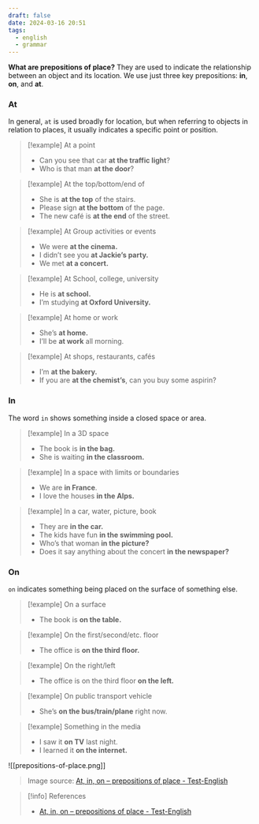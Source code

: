 ```yaml
---
draft: false
date: 2024-03-16 20:51
tags:
  - english
  - grammar
---
```


**What are prepositions of place?** They are used to indicate the relationship between an object and its location. We use just three key prepositions: **in**, **on**, and **at**.

### At
In general, `at` is used broadly for location, but when referring to objects in relation to places, it usually indicates a specific point or position.

>[!example] At a point
>- Can you see that car **at the traffic light**? 
>- Who is that man **at the door**?

>[!example] At the top/bottom/end of
>- She is **at the top** of the stairs. 
>- Please sign **at the bottom** of the page.
>- The new café is **at the end** of the street. 

> [!example] At Group activities or events
> - We were **at the cinema.** 
> - I didn’t see you **at Jackie’s party.** 
> - We met **at a concert.** 

>[!example] At School, college, university
>- He is **at school.**
>- I’m studying **at Oxford University.**

>[!example] At home or work
>- She’s **at home.**
>- I’ll be **at work** all morning.

>[!example] At shops, restaurants, cafés
>- I’m **at the bakery.** 
>- If you are **at the chemist’s**, can you buy some aspirin?

### In
The word `in` shows something inside a closed space or area.

>[!example] In a 3D space
>- The book is **in the bag.** 
>- She is waiting **in the classroom.** 

>[!example] In a space with limits or boundaries
>- We are **in France**. 
>- I love the houses **in the Alps.**

>[!example] In a car, water, picture, book
>- They are **in the car.**
>- The kids have fun **in the swimming pool.** 
>- Who’s that woman **in the picture?**
>- Does it say anything about the concert **in the newspaper?**

### On
`on` indicates something being placed on the surface of something else.

>[!example] On a surface
>- The book is **on the table.** 

>[!example] On the first/second/etc. floor
>- The office is **on the third floor.** 

>[!example] On the right/left
>- The office is on the third floor **on the left.** 

>[!example] On public transport vehicle
>- She’s **on the bus/train/plane** right now. 

>[!example] Something in the media
>- I saw it **on TV** last night.
>- I learned it **on the internet.**

![[prepositions-of-place.png]]
> Image source: [At, in, on – prepositions of place - Test-English](https://test-english.com/grammar-points/a1/at-in-on-prepositions-of-place/)


> [!info] References
> - [At, in, on – prepositions of place - Test-English](https://test-english.com/grammar-points/a1/at-in-on-prepositions-of-place/)


